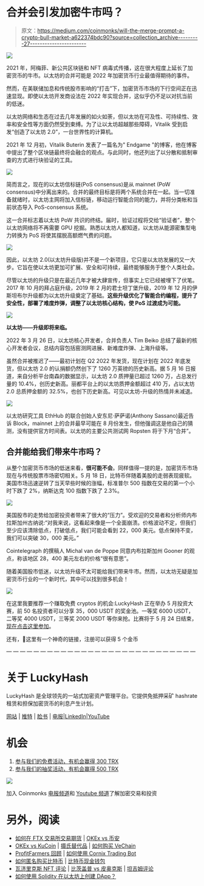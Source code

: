 # 合并会引发加密牛市吗？

> 原文：<https://medium.com/coinmonks/will-the-merge-prompt-a-crypto-bull-market-a622374bdc90?source=collection_archive---------27----------------------->

![](img/ed436e8944103dd910dfcbe78297eea3.png)

2021 年，阿梅菲、新公共区块链和 NFT 病毒式传播，这在很大程度上延长了加密货币的牛市。以太坊的合并可能是 2022 年加密货币行业最值得期待的事件。

然而，在美联储加息和传统股市影响的“打击”下，加密货币市场的下行空间正在迅速显现。即使以太坊开发商设法在 2022 年实现合并，这似乎仍不足以对抗当前的低迷。

以太坊网络和生态在过去几年发展的如火如荼，但以太坊在可及性、可持续性、效率和安全性等方面仍然受到束缚。为了让以太坊超越那些障碍，Vitalik 受到启发“创造了以太坊 2.0”，一台世界性的计算机。

2021 年 12 月初，Vitalik Buterin 发表了一篇名为" Endgame "的博客，他在博客中提出了整个区块链最终将会融合的观点。与此同时，他还列出了以分散和抵制审查的方式进行块验证的工具。

![](img/c90c3ae902095dbacb2af836ffca2610.png)

简而言之，现在的以太坊信标链(PoS consensus)是从 mainnet (PoW consensus)中分离出来的。合并的最终目标是将两个系统合并在一起。当一切准备就绪时，以太坊主网将加入信标链，移动运行智能合同的能力，并将分类帐和当前状态导入 PoS-consensus 系统。

这一合并标志着以太坊 PoW 共识的终结。届时，验证过程将交给“验证者”，整个以太坊网络将不再需要 GPU 挖掘。熟悉以太坊人都知道，以太坊从能源密集型电力转换为 PoS 将使其摆脱高额燃气费的问题。

![](img/0f813e987ed851b155bafbbe19290e93.png)

因此，以太坊 2.0(以太坊升级版)并不是一个新项目，它只是以太坊发展的又一大步。它旨在使以太坊更加可扩展、安全和可持续，最终能够服务于整个人类社会。

尽管以太坊的升级只是在最近几年才被大肆宣传，但事实上它已经被埋下了伏笔。2017 年 10 月的拜占庭升级，2019 年 2 月的君士坦丁堡升级，2019 年 12 月的伊斯坦布尔升级都为以太坊升级奠定了基础。**这些升级优化了智能合约编程，提升了安全性，部署了难度炸弹，调整了以太坊核心结构，使 PoS 过渡成为可能。**

![](img/af3195e40a3a0ccfbd42819a19543e4a.png)

**以太坊——升级即将来临。**

2022 年 3 月 26 日，以太坊核心开发者，合并负责人 Tim Beiko 总结了最新的核心开发者会议，总结内容包括窑测网进展、新难度炸弹、上海升级等。

虽然合并被推迟了——最初计划在 Q2 2022 年发货，现在计划在 2022 年底发货，但以太坊 2.0 的认捐额仍然创下了 1260 万英镑的历史新高。据 5 月 16 日报道，来自分析平台南森的数据显示，以太坊 2.0 质押量已超过 1260 万，占总发行量的 10.4%，创历史新高。丽都平台上的以太坊质押金额超过 410 万，占以太坊 2.0 总质押金额的 32.5%，也创下历史新高。可见以太坊-升级的热情并未减退。

![](img/22e4970d3067ae0232ce3e3421d5a4f0.png)

以太坊研究工具 EthHub 的联合创始人安东尼·萨萨诺(Anthony Sassano)最近告诉 Block，mainnet 上的合并最早可能在 8 月份发生，但他强调这是他自己的猜测，没有提供官方时间表。以太坊的主要公共测试网 Ropsten 将于下月“合并”。

## 合并能给我们带来牛市吗？

从整个加密货币市场的低迷来看，**很可能不会**。同样值得一提的是，加密货币市场现在与传统股票市场密切相关。5 月 18 日，比特币伴随着美股的走弱表现疲软。美国市场迅速逆转了当天早些时候的涨幅，标准普尔 500 指数在交易的第一个小时下跌了 2%，纳斯达克 100 指数下跌了 2.3%。

![](img/474173f5f44a74cea4e62fc1b119076b.png)

美国股市的走势给加密投资者带来了很大的“压力”。受欢迎的交易者和分析师内布拉斯加州古纳说:“对我来说，这看起来像是一个全面崩溃。价格波动不定，但我们至少应该清除低点，打破低点，我们可能会看到 22，000 美元。低点保持不变，我们可以突破 30，000 美元。”

Cointelegraph 的撰稿人 Michal van de Poppe 同意内布拉斯加州 Gooner 的观点，称该地区 28，400 美元左右的价格“很有意思”。

随着美国股市低迷，以太坊升级不太可能给我们带来牛市。然而，以太坊无疑是加密货币行业的一个新时代，其中可以找到很多机会！

![](img/d13904e555edf896ac738fd634d15005.png)

在这里我要推荐一个赚取免费 cryptos 的机会:LuckyHash 正在举办 5 月投资大赛，前 50 名投资者可以分享 35，000 USDT 的奖金池。一等奖 6000 USDT，二等奖 4000 USDT，三等奖 2000 USDT 等你来抢。比赛将于 5 月 24 日结束，[现在点击这里参加](https://m.luckyhash.com/activity/savingsrank?utm_source=english&utm_medium=official)。

还有，🌈这里有一个神奇的链接，注册可以获得 5 个金币

— — — — — — — — — — — — — — — — — — — — — — — — — — — —

# 关于 LuckyHash

LuckyHash 是全球领先的一站式加密资产管理平台。它提供免抵押采矿 hashrate 租赁和担保加密货币的利息产生计划。

[网站](https://m.luckyhash.com/?utm_source=english&utm_medium=official) | [推特](https://twitter.com/LuckyHash_) | [脸书](https://www.facebook.com/luckyhashofficial) | [电报](https://t.me/luckyhashgroup)|[LinkedIn](https://www.linkedin.com/company/76618197/)|[YouTube](https://www.youtube.com/channel/UCWSfe0OwBuD4D79sSjUoYBA)

# 机会

1.  [参与我们的免费活动，有机会赢得 300 TRX](http://t.ly/VKMe)
2.  [参与我们的抽奖活动，有机会赢得 500 TRX](http://t.ly/V0D3)

![](img/e5ae3b2469b492ce24205f63875c652e.png)

加入 Coinmonks [电报频道](https://t.me/coincodecap)和 [Youtube 频道](https://www.youtube.com/c/coinmonks/videos)了解加密交易和投资

# 另外，阅读

*   [如何在 FTX 交易所交易期货](https://coincodecap.com/ftx-futures-trading) | [OKEx vs 币安](https://coincodecap.com/okex-vs-binance)
*   [OKEx vs KuCoin](https://coincodecap.com/okex-kucoin) | [摄氏替代品](https://coincodecap.com/celsius-alternatives) | [如何购买 VeChain](https://coincodecap.com/buy-vechain)
*   [ProfitFarmers 回顾](https://coincodecap.com/profitfarmers-review) | [如何使用 Cornix Trading Bot](https://coincodecap.com/cornix-trading-bot)
*   [如何匿名购买比特币](https://coincodecap.com/buy-bitcoin-anonymously) | [比特币现金钱包](https://coincodecap.com/bitcoin-cash-wallets)
*   [瓦济里克斯 NFT 评论](https://coincodecap.com/wazirx-nft-review) | [比茨盖普 vs 皮奥克斯](https://coincodecap.com/bitsgap-vs-pionex) | [坦吉姆评论](https://coincodecap.com/tangem-wallet-review)
*   [如何使用 Solidity 在以太坊上创建 DApp？](https://coincodecap.com/create-a-dapp-on-ethereum-using-solidity)